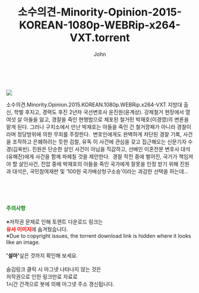 ﻿---
layout: post
title:  "    소수의견-Minority-Opinion-2015-KOREAN-1080p-WEBRip-x264-VXT.torrent"
author: John
categories: [ 영화 ]
tags: [  ]
image: https://torrentrj55.com/uploadfile/full/e4fb0432467a3c54a55fc50dd5c8b53619636b76.jpg 
description: "    소수의견-Minority-Opinion-2015-KOREAN-1080p-WEBRip-x264-VXT torrent 정보 공유"
toc: true
toc_sticky: true
---

<br>
<p><img src="https://torrentrj55.com/uploadfile/full/e4fb0432467a3c54a55fc50dd5c8b53619636b76.jpg"/></p>
 소수의견.Minority.Opinion.2015.KOREAN.1080p.WEBRip.x264-VXT 지방대 출신, 학벌 후지고, 경력도 후진 2년차 국선변호사 윤진원(윤계상). 강제철거 현장에서 열여섯 살 아들을 잃고, 경찰을 죽인 현행범으로 체포된 철거민 박재호(이경영)의 변론을 맡게 된다. 그러나 구치소에서 만난 박재호는 아들을 죽인 건 철거깡패가 아니라 경찰이라며 정당방위에 의한 무죄를 주장한다.  변호인에게도 완벽하게 차단된 경찰 기록, 사건을 조작하고 은폐하려는 듯한 검찰, 유독 이 사건에 관심을 갖고 접근해오는 신문기자 수경(김옥빈). 진원은 단순한 살인 사건이 아님을 직감하고, 선배인 이혼전문 변호사 대석(유해진)에게 사건을 함께 파헤칠 것을 제안한다.  경찰 작전 중에 벌어진, 국가가 책임져야 할 살인사건, 진압 중에 박재호의 아들을 죽인 국가에게 잘못을 인정 받기 위해 진원과 대석은, 국민참여재판 및 ‘100원 국가배상청구소송’이라는 과감한 선택을 하는데… 
    
<br><br><br>
<p data-ke-size="size16"><b><span style="color: green;">주의사항</span></b><br /><br />※저작권 문제로 인해 토렌트 다운로드 링크는<br /><b><span style="color: red;">유사 이미지</span></b>에 숨겨뒀습니다.<br />※Due to copyright issues, the torrent download link is hidden where it looks like an image.<br /><br /><b>'설마'</b>싶은 것까지 확인해 보세요.<br /><br />숨김링크 클릭 시 마그넷 나타나지 않는 것은<br />저작권으로 인한 링크만료 자료로<br />1시간 간격으로 봇에 의해 마그넷 주소 갱신됩니다.</p>
